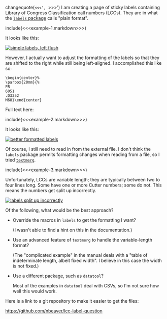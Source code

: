 changequote(`<<<', `>>>')
I am creating a page of sticky labels containing Library of Congress Classification call numbers (LCCs). They are in what the [`labels` package](https://www.ctan.org/pkg/labels) calls "plain format".

include(<<<example-1.markdown>>>)

It looks like this:

[![simple labels, left flush][1]][1]

However, I actually want to adjust the formatting of the labels so that they are shifted to the right while still being left-aligned. I accomplished this like so:

    \begin{center}%
    \parbox{20mm}{%
    PR
    6051
    .D3352
    M68}\end{center}

Full text here:

include(<<<example-2.markdown>>>)

It looks like this:

[![better formatted labels][2]][2]

Of course, I still need to read in from the external file. I don't think the `labels` package permits formatting changes when reading from a file, so I tried [`textmerg`](https://www.ctan.org/pkg/textmerg).

include(<<<example-3.markdown>>>)

Unfortunately, LCCs are variable length; they are typically between two to four lines long. Some have one or more Cutter numbers; some do not. This means the numbers get split up incorrectly.

[![labels split up incorrectly][3]][3]

Of the following, what would be the best approach?

- Override the macros in `labels` to get the formatting I want?

  (I wasn't able to find a hint on this in the documentation.)

- Use an advanced feature of `textmerg` to handle the variable-length format?

  (The "complicated example" in the manual deals with a "table of indeterminate length, albeit fixed width". I believe in this case the width is not fixed.)

- Use a different package, such as `datatool`?

  Most of the examples in `datatool` deal with CSVs, so I'm not sure how well this would work.

Here is a link to a git repository to make it easier to get the files:

https://github.com/nbeaver/lcc-label-question


  [1]: https://i.stack.imgur.com/7hLhA.png
  [2]: https://i.stack.imgur.com/UdduQ.png
  [3]: https://i.stack.imgur.com/rzXjY.png
